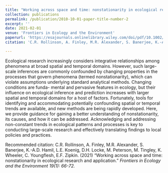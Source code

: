 ```yaml
---
title: "Working across space and time: nonstationarity in ecological research and application"
collection: publications
permalink: /publication/2010-10-01-paper-title-number-2
excerpt: ''
date: 2021-02-01
venue: 'Frontiers in Ecology and the Environment'
paperurl: 'https://esajournals.onlinelibrary.wiley.com/doi/pdf/10.1002/fee.2298'
citation: 'C.R. Rollinson, A. Finley, M.R. Alexander, S. Banerjee, K.-A.D. Hamil, L.E. Koenig, D.H. Locke, M. Peterson, M. Tingley, K. Wheeler, C. Youngflesh, E.F. Zipkin. (2021) &quot;Working across space and time: nonstationarity in ecological research and application.&quot; <i>Frontiers in Ecology and the Environment<i> 19(1): 66-72.' 

---
```

Ecological research increasingly considers integrative relationships among phenomena at broad spatial and temporal domains. However, such large-scale inferences are commonly confounded by changing properties in the processes that govern phenomena (termed nonstationarity), which can violate assumptions underlying standard analytical methods. Changing conditions are funda- mental and pervasive features in ecology, but their influence on ecological inference and prediction increases with larger spatial and temporal domains for a host of factors. Fortunately, tools for identifying and accommodating potentially confounding spatial or temporal trends are available, and new methods are being rapidly developed. Here, we provide guidance for gaining a better understanding of nonstationarity, its causes, and how it can be addressed. Acknowledging and addressing non-constant trends in ecological patterns and processes is key to conducting large-scale research and effectively translating findings to local policies and practices.
 

Recommended citation: C.R. Rollinson, A. Finley, M.R. Alexander, S. Banerjee, K.-A.D. Hamil, L.E. Koenig, D.H. Locke, M. Peterson, M. Tingley, K. Wheeler, C. Youngflesh, E.F. Zipkin. (2021) “Working across space and time: nonstationarity in ecological research and application.” <i>Frontiers in Ecology and the Environment<i> 19(1): 66-72.